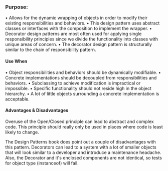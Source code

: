 ### Purpose:
  • Allows for the dynamic wrapping of objects in order to modify their existing responsibilities and behaviors.
  • This design pattern uses abstract classes or interfaces with the composition to implement the wrapper.
  • Decorator design patterns are most often used for applying single responsibility principles since we divide the functionality 	into classes with unique areas of concern.
  • The decorator design pattern is structurally similar to the chain of responsibility pattern.

#### Use When 
  • Object responsibilities and behaviors should be dynamically modifiable.
  • Concrete implementations should be decoupled from responsibilities and behaviors.
  • Subclassing to achieve modification is impractical or impossible.
  • Specific functionality should not reside high in the object hierarchy.
  • A lot of little objects surrounding a concrete implementation is acceptable.

  
#### Advantages & Disadvantages
Overuse of the Open/Closed principle can lead to abstract and complex code. This principle should really only be used in places where code is least likely to change.

The Design Patterns book does point out a couple of disadvantages with this pattern. Decorators can lead to a system with a lot of smaller objects that will look similar to a developer and introduce a maintenance headache. Also, the Decorator and it's enclosed components are not identical, so tests for object type (instanceof) will fail.